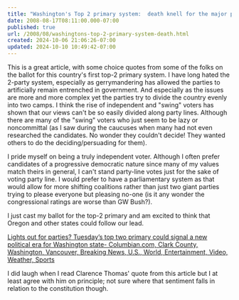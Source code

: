 ```yaml
---
title: "Washington's Top 2 primary system:  death knell for the major parties?"
date: 2008-08-17T08:11:00.000-07:00
published: true
url: /2008/08/washingtons-top-2-primary-system-death.html
created: 2024-10-06 21:06:26-07:00
updated: 2024-10-10 10:49:42-07:00
---
```


This is a great article, with some choice quotes from some of the folks on the ballot for this country's first top-2 primary system. I have long hated the 2-party system, especially as gerrymandering has allowed the parties to artificially remain entrenched in government. And especially as the issues are more and more complex yet the parties try to divide the country evenly into two camps. I think the rise of independent and "swing" voters has shown that our views can't be so easily divided along party lines. Although there are many of the "swing" voters who just seem to be lazy or noncommittal (as I saw during the caucuses when many had not even researched the candidates. No wonder they couldn't decide! They wanted others to do the deciding/persuading for them).  
  
I pride myself on being a truly independent voter. Although I often prefer candidates of a progressive democratic nature since many of my values match theirs in general, I can't stand party-line votes just for the sake of voting party line. I would prefer to have a parliamentary system as that would allow for more shifting coalitions rather than just two giant parties trying to please everyone but pleasing no-one (is it any wonder the congressional ratings are worse than GW Bush?).  
  
I just cast my ballot for the top-2 primary and am excited to think that Oregon and other states could follow our lead.  
  
[Lights out for parties? Tuesday’s top two primary could signal a new political era for Washington state- Columbian.com, Clark County, Washington, Vancouver, Breaking News, U.S., World, Entertainment, Video, Weather, Sports](https://www.columbian.com/news/localNews/2008/08/08172008_Lights-out-for-parties-Tuesdays-top-two-primary-could-signal-a-new-political-era-for-Washington-state.cfm)  
  
I did laugh when I read Clarence Thomas' quote from this article but I at least agree with him on principle; not sure where that sentiment falls in relation to the constitution though.